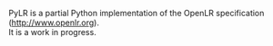 PyLR is a partial Python implementation of the OpenLR specification (http://www.openlr.org).<br/>
It is a work in progress.
